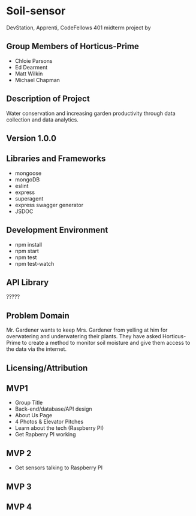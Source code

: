 # Soil-sensor
DevStation, Apprenti, CodeFellows 401 midterm project by 

## Group Members of Horticus-Prime
* Chloie Parsons
* Ed Dearment
* Matt Wilkin
* Michael Chapman

## Description of Project
Water conservation and increasing garden productivity through data collection and data analytics.

## Version 1.0.0

## Libraries and Frameworks
* mongoose
* mongoDB
* eslint
* express
* superagent
* express swagger generator
* JSDOC

## Development Environment
* npm install
* npm start
* npm test
* npm test-watch

## API Library
?????

## Problem Domain
Mr. Gardener wants to keep Mrs. Gardener from yelling at him for overwatering and underwatering their plants. They have asked Horticus-Prime to create a method to monitor soil moisture and give them access to the data via the internet. 

## Licensing/Attribution

## MVP1
* Group Title
* Back-end/database/API design
* About Us Page
* 4 Photos & Elevator Pitches
* Learn about the tech (Raspberry PI)
* Get Rapberry PI working

## MVP 2
* Get sensors talking to Raspberry PI


## MVP 3

## MVP 4

